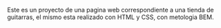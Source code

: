 Este es un proyecto de una pagina web correspondiente a una tienda de guitarras, el mismo esta realizado con HTML y CSS, con metologia BEM.

